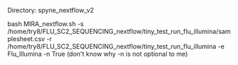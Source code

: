Directory: spyne_nextflow_v2

bash MIRA_nextflow.sh -s /home/try8/FLU_SC2_SEQUENCING_nextflow/tiny_test_run_flu_illumina/samplesheet.csv -r /home/try8/FLU_SC2_SEQUENCING_nextflow/tiny_test_run_flu_illumina -e Flu_Illumina -n True (don't know why -n is not optional to me)
